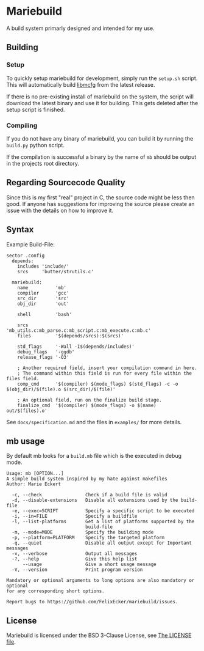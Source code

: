 # Mariebuild
A build system primarly designed and intended for my use.

## Building
### Setup
To quickly setup mariebuild for development, simply run the `setup.sh` script. This will
automatically build [libmcfg](https://github.com/FelixEcker/mcfg) from the latest release.

If there is no pre-existing install of mariebuild on the system, the script will download the
latest binary and use it for building. This gets deleted after the setup script is finished.

### Compiling
If you do not have any binary of mariebuild, you can build it by running the
`build.py` python script.

If the compilation is successful a binary by the name of `mb` should be output
in the projects root directory.

## Regarding Sourcecode Quality
Since this is my first "real" project in C, the source code might be less then
good. If anyone has suggestions for improving the source please create an issue
with the details on how to improve it.

## Syntax
Example Build-File:
```
sector .config
  depends:
    includes 'include/'
    srcs     'butter/strutils.c'
  
  mariebuild:
    name          'mb'
    compiler      'gcc'
    src_dir       'src'
    obj_dir       'out'
 
    shell         'bash'

    srcs          'mb_utils.c:mb_parse.c:mb_script.c:mb_execute.c:mb.c'
    files         '$(depends/srcs):$(srcs)'

    std_flags     '-Wall -I$(depends/includes)'
    debug_flags   '-ggdb'
    release_flags '-O3'
 
    ; Another required field, insert your compilation command in here.
    ; The command within this field is run for every file within the files field.
    comp_cmd      '$(compiler) $(mode_flags) $(std_flags) -c -o $(obj_dir)/$(file).o $(src_dir)/$(file)'

    ; An optional field, run on the finalize build stage.
    finalize_cmd  '$(compiler) $(mode_flags) -o $(name) out/$(files).o'
```

See `docs/specification.md` and the files in `examples/` for more details.

## mb usage
By default mb looks for a `build.mb` file which is the executed in debug mode.
```
Usage: mb [OPTION...]
A simple build system inspired by my hate against makefiles
Author: Marie Eckert

  -c, --check                Check if a build file is valid
  -d, --disable-extensions   Disable all extensions used by the build-file
  -e, --exec=SCRIPT          Specify a specific script to be executed
  -i, --in=FILE              Specify a buildfile
  -l, --list-platforms       Get a list of platforms supported by the
                             build-file
  -m, --mode=MODE            Specify the building mode
  -p, --platform=PLATFORM    Specify the targeted platform
  -q, --quiet                Disable all output except for Important messages
  -v, --verbose              Output all messages
  -?, --help                 Give this help list
      --usage                Give a short usage message
  -V, --version              Print program version

Mandatory or optional arguments to long options are also mandatory or optional
for any corresponding short options.

Report bugs to https://github.com/FelixEcker/mariebuild/issues.
```

## License
Mariebuild is licensed under the BSD 3-Clause License, see [The LICENSE file](https://github.com/FelixEcker/mariebuild/blob/master/LICENSE).
